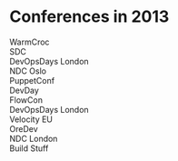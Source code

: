 Conferences in 2013
====

WarmCroc  
SDC  
DevOpsDays London  
NDC Oslo  
PuppetConf  
DevDay  
FlowCon  
DevOpsDays London  
Velocity EU  
OreDev  
NDC London  
Build Stuff  



